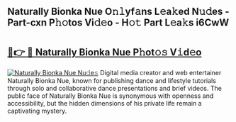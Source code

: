 ## Naturally Bionka Nue O𝚗𝚕yf𝚊ns L𝚎a𝚔ed N𝚞𝚍es - Part-cxn P𝚑𝚘tos Vi𝚍𝚎o - H𝚘𝚝 Part L𝚎a𝚔s i6CwW

# <h2><a href="http://kfddyjc.oniu.top/?m=Naturally+Bionka+Nue">🔗👉 🔴 Naturally Bionka Nue P𝚑ot𝚘𝚜 V𝚒d𝚎o</a></h2>

[![Naturally Bionka Nue Nu𝚍e𝚜](https://i.imgur.com/0qMVB7G.gif)](http://kfddyjc.oniu.top/?m=Naturally+Bionka+Nue)
Digital media creator and web entertainer Naturally Bionka Nue, known for publishing dance and lifestyle tutorials through solo and collaborative dance presentations and brief videos. The public face of Naturally Bionka Nue is synonymous with openness and accessibility, but the hidden dimensions of his private life remain a captivating mystery.  
